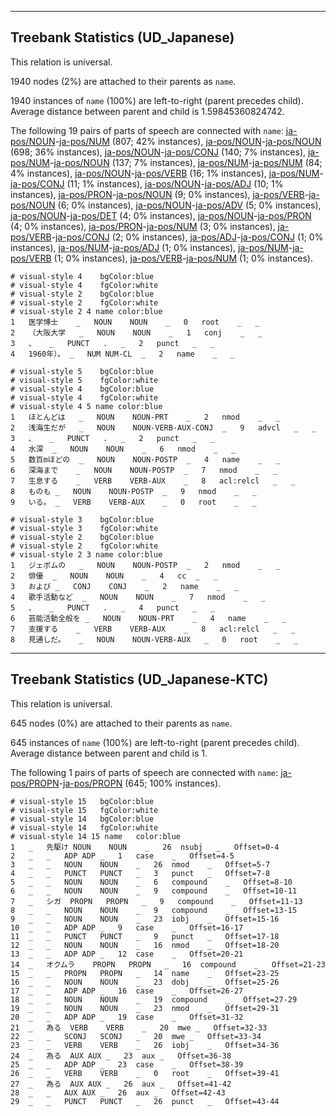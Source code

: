 

--------------------------------------------------------------------------------

## Treebank Statistics (UD_Japanese)

This relation is universal.

1940 nodes (2%) are attached to their parents as `name`.

1940 instances of `name` (100%) are left-to-right (parent precedes child).
Average distance between parent and child is 1.59845360824742.

The following 19 pairs of parts of speech are connected with `name`: [ja-pos/NOUN]()-[ja-pos/NUM]() (807; 42% instances), [ja-pos/NOUN]()-[ja-pos/NOUN]() (698; 36% instances), [ja-pos/NOUN]()-[ja-pos/CONJ]() (140; 7% instances), [ja-pos/NUM]()-[ja-pos/NOUN]() (137; 7% instances), [ja-pos/NUM]()-[ja-pos/NUM]() (84; 4% instances), [ja-pos/NOUN]()-[ja-pos/VERB]() (16; 1% instances), [ja-pos/NUM]()-[ja-pos/CONJ]() (11; 1% instances), [ja-pos/NOUN]()-[ja-pos/ADJ]() (10; 1% instances), [ja-pos/PRON]()-[ja-pos/NOUN]() (9; 0% instances), [ja-pos/VERB]()-[ja-pos/NOUN]() (6; 0% instances), [ja-pos/NOUN]()-[ja-pos/ADV]() (5; 0% instances), [ja-pos/NOUN]()-[ja-pos/DET]() (4; 0% instances), [ja-pos/NOUN]()-[ja-pos/PRON]() (4; 0% instances), [ja-pos/PRON]()-[ja-pos/NUM]() (3; 0% instances), [ja-pos/VERB]()-[ja-pos/CONJ]() (2; 0% instances), [ja-pos/ADJ]()-[ja-pos/CONJ]() (1; 0% instances), [ja-pos/NUM]()-[ja-pos/ADJ]() (1; 0% instances), [ja-pos/NUM]()-[ja-pos/VERB]() (1; 0% instances), [ja-pos/VERB]()-[ja-pos/NUM]() (1; 0% instances).


~~~ conllu
# visual-style 4	bgColor:blue
# visual-style 4	fgColor:white
# visual-style 2	bgColor:blue
# visual-style 2	fgColor:white
# visual-style 2 4 name	color:blue
1	医学博士	_	NOUN	NOUN	_	0	root	_	_
2	（大阪大学	_	NOUN	NOUN	_	1	conj	_	_
3	、	_	PUNCT	.	_	2	punct	_	_
4	1960年）。	_	NUM	NUM-CL	_	2	name	_	_

~~~


~~~ conllu
# visual-style 5	bgColor:blue
# visual-style 5	fgColor:white
# visual-style 4	bgColor:blue
# visual-style 4	fgColor:white
# visual-style 4 5 name	color:blue
1	ほとんどは	_	NOUN	NOUN-PRT	_	2	nmod	_	_
2	浅海生だが	_	NOUN	NOUN-VERB-AUX-CONJ	_	9	advcl	_	_
3	、	_	PUNCT	.	_	2	punct	_	_
4	水深	_	NOUN	NOUN	_	6	nmod	_	_
5	数百mほどの	_	NOUN	NOUN-POSTP	_	4	name	_	_
6	深海まで	_	NOUN	NOUN-POSTP	_	7	nmod	_	_
7	生息する	_	VERB	VERB-AUX	_	8	acl:relcl	_	_
8	ものも	_	NOUN	NOUN-POSTP	_	9	nmod	_	_
9	いる。	_	VERB	VERB-AUX	_	0	root	_	_

~~~


~~~ conllu
# visual-style 3	bgColor:blue
# visual-style 3	fgColor:white
# visual-style 2	bgColor:blue
# visual-style 2	fgColor:white
# visual-style 2 3 name	color:blue
1	ジェボムの	_	NOUN	NOUN-POSTP	_	2	nmod	_	_
2	俳優	_	NOUN	NOUN	_	4	cc	_	_
3	および	_	CONJ	CONJ	_	2	name	_	_
4	歌手活動など	_	NOUN	NOUN	_	7	nmod	_	_
5	、	_	PUNCT	.	_	4	punct	_	_
6	芸能活動全般を	_	NOUN	NOUN-PRT	_	4	name	_	_
7	支援する	_	VERB	VERB-AUX	_	8	acl:relcl	_	_
8	見通しだ。	_	NOUN	NOUN-VERB-AUX	_	0	root	_	_

~~~




--------------------------------------------------------------------------------

## Treebank Statistics (UD_Japanese-KTC)

This relation is universal.

645 nodes (0%) are attached to their parents as `name`.

645 instances of `name` (100%) are left-to-right (parent precedes child).
Average distance between parent and child is 1.

The following 1 pairs of parts of speech are connected with `name`: [ja-pos/PROPN]()-[ja-pos/PROPN]() (645; 100% instances).


~~~ conllu
# visual-style 15	bgColor:blue
# visual-style 15	fgColor:white
# visual-style 14	bgColor:blue
# visual-style 14	fgColor:white
# visual-style 14 15 name	color:blue
1	_	先駆け	NOUN	NOUN	_	26	nsubj	_	Offset=0-4
2	_	_	ADP	ADP	_	1	case	_	Offset=4-5
3	_	_	NOUN	NOUN	_	26	nmod	_	Offset=5-7
4	_	_	PUNCT	PUNCT	_	3	punct	_	Offset=7-8
5	_	_	NOUN	NOUN	_	6	compound	_	Offset=8-10
6	_	_	NOUN	NOUN	_	9	compound	_	Offset=10-11
7	_	シガ	PROPN	PROPN	_	9	compound	_	Offset=11-13
8	_	_	NOUN	NOUN	_	9	compound	_	Offset=13-15
9	_	_	NOUN	NOUN	_	23	iobj	_	Offset=15-16
10	_	_	ADP	ADP	_	9	case	_	Offset=16-17
11	_	_	PUNCT	PUNCT	_	9	punct	_	Offset=17-18
12	_	_	NOUN	NOUN	_	16	nmod	_	Offset=18-20
13	_	_	ADP	ADP	_	12	case	_	Offset=20-21
14	_	オクムラ	PROPN	PROPN	_	16	compound	_	Offset=21-23
15	_	_	PROPN	PROPN	_	14	name	_	Offset=23-25
16	_	_	NOUN	NOUN	_	23	dobj	_	Offset=25-26
17	_	_	ADP	ADP	_	16	case	_	Offset=26-27
18	_	_	NOUN	NOUN	_	19	compound	_	Offset=27-29
19	_	_	NOUN	NOUN	_	23	nmod	_	Offset=29-31
20	_	_	ADP	ADP	_	19	case	_	Offset=31-32
21	_	為る	VERB	VERB	_	20	mwe	_	Offset=32-33
22	_	_	SCONJ	SCONJ	_	20	mwe	_	Offset=33-34
23	_	_	VERB	VERB	_	26	iobj	_	Offset=34-36
24	_	為る	AUX	AUX	_	23	aux	_	Offset=36-38
25	_	_	ADP	ADP	_	23	case	_	Offset=38-39
26	_	_	VERB	VERB	_	0	root	_	Offset=39-41
27	_	為る	AUX	AUX	_	26	aux	_	Offset=41-42
28	_	_	AUX	AUX	_	26	aux	_	Offset=42-43
29	_	_	PUNCT	PUNCT	_	26	punct	_	Offset=43-44

~~~


